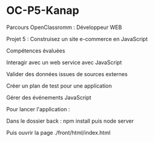 # OC-P5-Kanap

Parcours OpenClassromm : Développeur WEB

Projet 5 : Construisez un site e-commerce en JavaScript

Compétences évaluées

Interagir avec un web service avec JavaScript

Valider des données issues de sources externes

Créer un plan de test pour une application

Gérer des événements JavaScript

Pour lancer l'application :

Dans le dossier back : npm install puis node server

Puis ouvrir la page ./front/html/index.html
